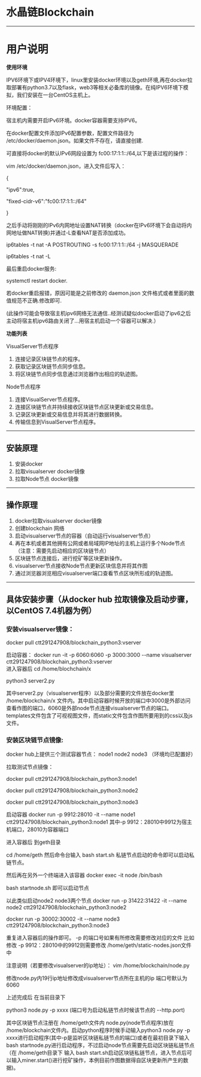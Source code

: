 # 水晶链Blockchain
----
# 用户说明

**使用环境**

IPV6环境下或IPV4环境下，linux里安装docker环境以及geth环境,再在docker拉取部署有python3.7以及flask，web3等相关必备库的镜像。在纯IPV6环境下模拟，我们安装在一台CentOS主机上。

环境配置：

宿主机内需要开启IPv6环境。docker容器需要支持IPV6。

在docker配置文件添加IPv6配置参数，配置文件路径为 /etc/docker/daemon.json。如果文件不存在，请直接创建.

可直接将docker的默认IPv6网段设置为 fc00:17:1:1::/64,以下是该过程的操作：

vim /etc/docker/daemon.json，进入文件后写入：

{

"ipv6":true,

"fixed-cidr-v6":"fc00:17:1:1::/64"

}

之后手动将刚刚的IPv6内网地址设置NAT转换（docker在IPv6环境下会自动将内网地址做NAT转换)并通过-L查看NAT是否添加成功。

ip6tables -t nat -A POSTROUTING -s fc00:17:1:1::/64 -j MASQUERADE

ip6tables -t nat -L

最后重启docker服务:

systemctl restart docker. 

若docker重启报错，原因可能是之前修改的 daemon.json 文件格式或者里面的数值规范不正确.修改即可.

(此操作可能会导致宿主机ipv6网络无法通信..经测试疑似docker启动了ipv6之后主动将宿主机ipv6路由关闭了...用宿主机启动一个容器可以解决.）

**功能列表**

VisualServer节点程序
1. 连接记录区块链节点的程序。
2. 获取记录区块链节点同步信息。
3. 将区块链节点同步信息通过浏览器作出相应的轨迹图。

Node节点程序  
1. 连接VisualServer节点程序。 
2. 连接区块链节点并持续接收区块链节点区块更新或交易信息。 
3. 记录区块更新或交易信息并将其进行数据转换。 
4. 传输信息到VisualServer节点程序。 

----
## 安装原理
1. 安装docker
2. 拉取visualserver docker镜像
3. 拉取Node节点 docker镜像
----


## 操作原理
1. docker拉取visualserver docker镜像
2. 创建blockchain 网络
3. 启动visualserver节点的容器（自动运行visualserver节点）
4. 再在本机或者其他拥有公网或者局域网IP地址的主机上运行多个Node节点（注意：需要先启动相应的区块链节点）
5. 区块链节点连接后，进行挖矿等区块更新操作。
6. visualserver节点接收Node节点更新区块信息并将其作图
7. 通过浏览器浏览相应visualserver端口查看节点区块所形成的轨迹图。


-----
## 具体安装步骤（从docker hub 拉取镜像及启动步骤，以CentOS 7.4机器为例）
### 安装visualserver镜像：
docker pull ctt291247908/blockchain_python3:vserver 

启动容器：
docker run  -it  -p 6060:6060 -p 3000:3000  --name visualserver ctt291247908/blockchain_python3:vserver   
进入容器后
cd /home/blochchain/x

python3 server2.py

其中server2.py（visualserver程序）以及部分需要的文件放在docker里 /home/blockchain/x 文件内。其中启动容器时候开放的端口中3000是外部访问查看作图的端口，6060是外部node节点连接visualserver节点的端口。templates文件包含了可视视图文件，而static文件包含作图所要用到的css以及js文件。

### 安装区块链节点镜像:
docker hub上提供三个测试容器节点： node1 node2 node3 （环境均已配置好）

拉取测试节点镜像：

docker pull ctt291247908/blockchain_python3:node1

docker pull ctt291247908/blockchain_python3:node2

docker pull ctt291247908/blockchain_python3:node3

启动容器
docker run -p 9912:28010 -it --name node1 ctt291247908/blockchain_python3:node1
其中-p 9912：28010中9912为宿主机端口，28010为容器端口

进入容器后 到geth目录

cd /home/geth 然后命令台输入 bash start.sh 私链节点启动的命令即可以启动私链节点。

然后再在另外一个终端进入该容器 
docker exec -it node /bin/bash

bash startnode.sh 即可以启动节点

以此类似启动node2 node3两个节点
docker run -p 31422:31422 -it --name node2 ctt291247908/blockchain_python3:node2

docker run -p 30002:30002 -it --name node3 ctt291247908/blockchain_python3:node3

重复进入容器后的操作即可。 -p 的端口号如果有所修改需要修改对应的文件 比如修改 -p 9912：28010中的9912则需要修改 /home/geth/static-nodes.json文件中 

注意说明（若要修改visualserver的ip地址）：
vim /home/blockchain/node.py

修改node.py内19行ip地址修改成visualserver节点所在主机的ip 端口号默认为6060 

上述完成后 在当前目录下

python3 node.py -p xxxx (端口号为启动私链节点时候该节点的 --http.port)

其中区块链节点注册在 /home/geth文件内 node.py(node节点程序)放在 /home/blockchain文件内。启动python程序时候手动输入python3 node.py -p xxxx进行启动程序(其中-p是监听区块链私链节点的端口)或者在最初目录下输入bash startnode.py进行启动程序，不过启动node节点需要先启动区块链私链节点（在 /home/geth目录下 输入 bash start.sh启动区块链私链节点，进入节点后可以输入miner.start()进行挖矿操作，本例目前作图数据得自区块更新所产生的数据)。
